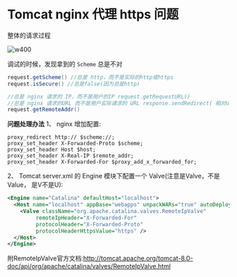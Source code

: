 # Tomcat nginx 代理 https 问题

整体的请求过程

![w400](http://img.lsof.fun/2020-03-10-15838506471882.jpg)

调试的时候，发现拿到的 `Scheme` 总是不对

```java
request.getScheme() //总是 http，而不是实际的http或https
request.isSecure() //总是false(因为总是http)

//总是 nginx 请求的 IP，而不是用户的IP request.getRequestURL() 
//总是 nginx 请求的URL 而不是用户实际请求的 URL response.sendRedirect( 相对url ) //总是重定向到 http 上 (因为认为当前是 http 请求)
request.getRemoteAddr() 
```

**问题处理办法**
1、 nginx 增加配置:

```nginx
proxy_redirect http:// $scheme://;
proxy_set_header X‐Forwarded‐Proto $scheme;
proxy_set_header Host $host;
proxy_set_header X‐Real‐IP $remote_addr;
proxy_set_header X‐Forwarded‐For $proxy_add_x_forwarded_for;
```
2、 Tomcat server.xml 的 Engine 模块下配置一个 Valve(注意是Valve，不是Value， 是V不是U):

```xml
<Engine name="Catalina" defaultHost="localhost">
  <Host name="localhost" appBase="webapps" unpackWARs="true" autoDeploy="true">
    <Valve className="org.apache.catalina.valves.RemoteIpValve"
         remoteIpHeader="X‐Forwarded‐For"
         protocolHeader="X‐Forwarded‐Proto"
         protocolHeaderHttpsValue="https" />
  </Host>
</Engine>
```

附RemoteIpValve官方文档:http://tomcat.apache.org/tomcat-8.0-doc/api/org/apache/catalina/valves/RemoteIpValve.html

